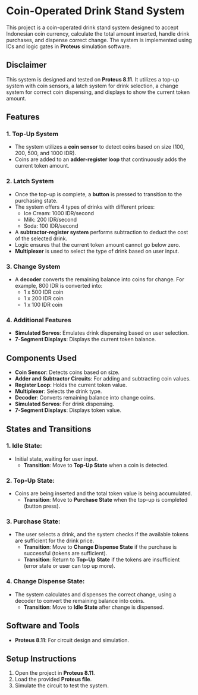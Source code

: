 # Coin-Operated Drink Stand System

This project is a coin-operated drink stand system designed to accept Indonesian coin currency, calculate the total amount inserted, handle drink purchases, and dispense correct change. The system is implemented using ICs and logic gates in **Proteus** simulation software.

## Disclaimer
This system is designed and tested on **Proteus 8.11**. It utilizes a top-up system with coin sensors, a latch system for drink selection, a change system for correct coin dispensing, and displays to show the current token amount.

## Features

### 1. **Top-Up System**
- The system utilizes a **coin sensor** to detect coins based on size (100, 200, 500, and 1000 IDR).
- Coins are added to an **adder-register loop** that continuously adds the current token amount.

### 2. **Latch System**
- Once the top-up is complete, a **button** is pressed to transition to the purchasing state.
- The system offers 4 types of drinks with different prices:
  - Ice Cream: 1000 IDR/second
  - Milk: 200 IDR/second
  - Soda: 100 IDR/second
- A **subtractor-register system** performs subtraction to deduct the cost of the selected drink.
- Logic ensures that the current token amount cannot go below zero.
- **Multiplexer** is used to select the type of drink based on user input.

### 3. **Change System**
- A **decoder** converts the remaining balance into coins for change. For example, 800 IDR is converted into:
  - 1 x 500 IDR coin
  - 1 x 200 IDR coin
  - 1 x 100 IDR coin

### 4. **Additional Features**
- **Simulated Servos**: Emulates drink dispensing based on user selection.
- **7-Segment Displays**: Displays the current token balance.

## Components Used
- **Coin Sensor**: Detects coins based on size.
- **Adder and Subtractor Circuits**: For adding and subtracting coin values.
- **Register Loop**: Holds the current token value.
- **Multiplexer**: Selects the drink type.
- **Decoder**: Converts remaining balance into change coins.
- **Simulated Servos**: For drink dispensing.
- **7-Segment Displays**: Displays token value.

## States and Transitions

### 1. **Idle State**: 
- Initial state, waiting for user input.
  - **Transition**: Move to **Top-Up State** when a coin is detected.

### 2. **Top-Up State**: 
- Coins are being inserted and the total token value is being accumulated.
  - **Transition**: Move to **Purchase State** when the top-up is completed (button press).

### 3. **Purchase State**: 
- The user selects a drink, and the system checks if the available tokens are sufficient for the drink price.
  - **Transition**: Move to **Change Dispense State** if the purchase is successful (tokens are sufficient).
  - **Transition**: Return to **Top-Up State** if the tokens are insufficient (error state or user can top up more).

### 4. **Change Dispense State**: 
- The system calculates and dispenses the correct change, using a decoder to convert the remaining balance into coins.
  - **Transition**: Move to **Idle State** after change is dispensed.

## Software and Tools
- **Proteus 8.11**: For circuit design and simulation.

## Setup Instructions
1. Open the project in **Proteus 8.11**.
2. Load the provided **Proteus file**.
3. Simulate the circuit to test the system.
